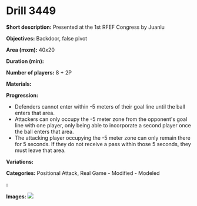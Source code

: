 # Drill 3449

**Short description:**
Presented at the 1st RFEF Congress by Juanlu

**Objectives:**
Backdoor, false pivot

**Area (mxm):**
40x20

**Duration (min):**


**Number of players:**
8 + 2P

**Materials:**


**Progression:**
- Defenders cannot enter within -5 meters of their goal line until the ball enters that area. 
- Attackers can only occupy the -5 meter zone from the opponent's goal line with one player, only being able to incorporate a second player once the ball enters that area. 
- The attacking player occupying the -5 meter zone can only remain there for 5 seconds. If they do not receive a pass within those 5 seconds, they must leave that area.

**Variations:**


**Categories:**
Positional Attack, Real Game - Modified - Modeled

**:**


**Images:**
![](https://www.coachingfutsal.com/\images\26d6e91d-9439-4ed5-923d-bf2300280f0f_movimiento_espalda.jpg)


